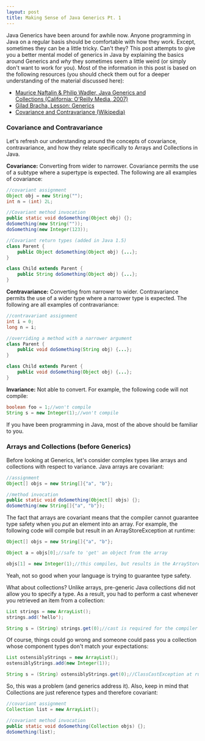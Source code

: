 ```yaml
---
layout: post
title: Making Sense of Java Generics Pt. 1
---
```


Java Generics have been around for awhile now. Anyone programming in Java on a regular basis should be comfortable with how they work. Except, sometimes they can be a little tricky. Can't they? This post attempts to give you a better mental model of generics in Java by explaining the basics around Generics and _why_ they sometimes seem a little weird (or simply don't want to work for you). Most of the information in this post is based on the following resources (you should check them out for a deeper understanding of the material discussed here):

* [Maurice Naftalin & Philip Wadler, Java Generics and Collections (California: O'Reilly Media, 2007)](http://oreilly.com/catalog/9780596527754 "Java Generics and Collections")
* [Gilad Bracha, Lesson: Generics](http://docs.oracle.com/javase/tutorial/extra/generics/index.html "Lesson: Generics")
* [Covariance and Contravariance (Wikipedia)](https://en.wikipedia.org/wiki/Covariance_and_contravariance_(computer_science) "Covariance and Contravariance")

### Covariance and Contravariance

Let's refresh our understanding around the concepts of covariance, contravariance, and how they relate specifically to Arrays and Collections in Java.

__Covariance:__ Converting from wider to narrower. Covariance permits the use of a subtype where a supertype is expected. The following are all examples of covariance:

```java
//covariant assignment
Object obj = new String("");
int n = (int) 2L;

//Covariant method invocation
public static void doSomething(Object obj) {};
doSomething(new String(""));
doSomething(new Integer(123));

//Covariant return types (added in Java 1.5)
class Parent {
    public Object doSomething(Object obj) {...};
}

class Child extends Parent {
    public String doSomething(Object obj) {...};
}
```

__Contravariance:__ Converting from narrower to wider. Contravariance permits the use of a wider type where a narrower type is expected. The following are all examples of contravariance:

```java
//contravariant assignment
int i = 0;
long n = i;

//overriding a method with a narrower argument
class Parent {
    public void doSomething(String obj) {...};
}

class Child extends Parent {
    public void doSomething(Object obj) {...};
}
```

__Invariance:__ Not able to convert. For example, the following code will not compile:

```java
boolean foo = 1;//won't compile
String s = new Integer(1);//won't compile
```

If you have been programming in Java, most of the above should be familiar to you.

### Arrays and Collections (before Generics)

Before looking at Generics, let's consider complex types like arrays and collections with respect to variance. Java arrays are covariant:

```java
//assignment
Object[] objs = new String[]{"a", "b"};

//method invocation
public static void doSomething(Object[] objs) {};
doSomething(new String[]{"a", "b"});
```

The fact that arrays are covariant means that the compiler cannot guarantee type safety when you _put_ an element into an array. For example, the following code will compile but result in an ArrayStoreException at runtime:

```java
Object[] objs = new String[]{"a", "b"};

Object a = objs[0];//safe to 'get' an object from the array

objs[1] = new Integer(1);//this compiles, but results in the ArrayStoreException
```

Yeah, not so good when your language is trying to guarantee type safety.

What about collections? Unlike arrays, pre-generic Java collections did not allow you to specify a type. As a result, you had to perform a cast whenever you retrieved an item from a collection:

```java
List strings = new ArrayList();
strings.add('hello');

String s = (String) strings.get(0);//cast is required for the compiler
```
Of course, things could go wrong and someone could pass you a collection whose component types don't match your expectations:


```java
List ostensiblyStrings = new ArrayList();
ostensiblyStrings.add(new Integer(1));

String s = (String) ostensiblyStrings.get(0);//ClassCastException at runtime!
```

So, this was a problem (and generics address it). Also, keep in mind that Collections are just reference types and therefore covariant:


```java
//covariant assignment
Collection list = new ArrayList();

//covariant method invocation
public static void doSomething(Collection objs) {};
doSomething(list);
```


